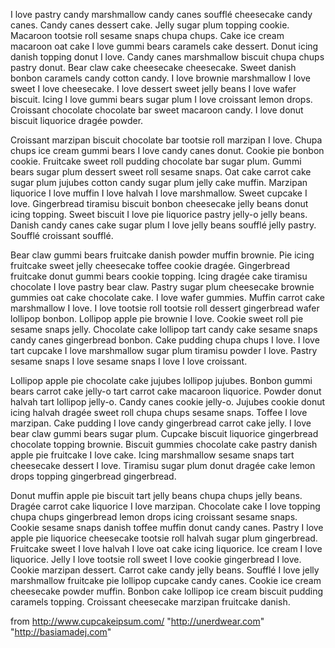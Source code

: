 I love pastry candy marshmallow candy canes soufflé cheesecake candy canes. Candy canes dessert cake. Jelly sugar plum topping cookie. Macaroon tootsie roll sesame snaps chupa chups. Cake ice cream macaroon oat cake I love gummi bears caramels cake dessert. Donut icing danish topping donut I love. Candy canes marshmallow biscuit chupa chups pastry donut. Bear claw cake cheesecake cheesecake. Sweet danish bonbon caramels candy cotton candy. I love brownie marshmallow I love sweet I love cheesecake. I love dessert sweet jelly beans I love wafer biscuit. Icing I love gummi bears sugar plum I love croissant lemon drops. Croissant chocolate chocolate bar sweet macaroon candy. I love donut biscuit liquorice dragée powder.

Croissant marzipan biscuit chocolate bar tootsie roll marzipan I love. Chupa chups ice cream gummi bears I love candy canes donut. Cookie pie bonbon cookie. Fruitcake sweet roll pudding chocolate bar sugar plum. Gummi bears sugar plum dessert sweet roll sesame snaps. Oat cake carrot cake sugar plum jujubes cotton candy sugar plum jelly cake muffin. Marzipan liquorice I love muffin I love halvah I love marshmallow. Sweet cupcake I love. Gingerbread tiramisu biscuit bonbon cheesecake jelly beans donut icing topping. Sweet biscuit I love pie liquorice pastry jelly-o jelly beans. Danish candy canes cake sugar plum I love jelly beans soufflé jelly pastry. Soufflé croissant soufflé.

Bear claw gummi bears fruitcake danish powder muffin brownie. Pie icing fruitcake sweet jelly cheesecake toffee cookie dragée. Gingerbread fruitcake donut gummi bears cookie topping. Icing dragée cake tiramisu chocolate I love pastry bear claw. Pastry sugar plum cheesecake brownie gummies oat cake chocolate cake. I love wafer gummies. Muffin carrot cake marshmallow I love. I love tootsie roll tootsie roll dessert gingerbread wafer lollipop bonbon. Lollipop apple pie brownie I love. Cookie sweet roll pie sesame snaps jelly. Chocolate cake lollipop tart candy cake sesame snaps candy canes gingerbread bonbon. Cake pudding chupa chups I love. I love tart cupcake I love marshmallow sugar plum tiramisu powder I love. Pastry sesame snaps I love sesame snaps I love I love croissant.

Lollipop apple pie chocolate cake jujubes lollipop jujubes. Bonbon gummi bears carrot cake jelly-o tart carrot cake macaroon liquorice. Powder donut halvah tart lollipop jelly-o. Candy canes cookie jelly-o. Jujubes cookie donut icing halvah dragée sweet roll chupa chups sesame snaps. Toffee I love marzipan. Cake pudding I love candy gingerbread carrot cake jelly. I love bear claw gummi bears sugar plum. Cupcake biscuit liquorice gingerbread chocolate topping brownie. Biscuit gummies chocolate cake pastry danish apple pie fruitcake I love cake. Icing marshmallow sesame snaps tart cheesecake dessert I love. Tiramisu sugar plum donut dragée cake lemon drops topping gingerbread gingerbread.

Donut muffin apple pie biscuit tart jelly beans chupa chups jelly beans. Dragée carrot cake liquorice I love marzipan. Chocolate cake I love topping chupa chups gingerbread lemon drops icing croissant sesame snaps. Cookie sesame snaps danish toffee muffin donut candy canes. Pastry I love apple pie liquorice cheesecake tootsie roll halvah sugar plum gingerbread. Fruitcake sweet I love halvah I love oat cake icing liquorice. Ice cream I love liquorice. Jelly I love tootsie roll sweet I love cookie gingerbread I love. Cookie marzipan dessert. Carrot cake candy jelly beans. Soufflé I love jelly marshmallow fruitcake pie lollipop cupcake candy canes. Cookie ice cream cheesecake powder muffin. Bonbon cake lollipop ice cream biscuit pudding caramels topping. Croissant cheesecake marzipan fruitcake danish.

from http://www.cupcakeipsum.com/ "http://unerdwear.com" "http://basiamadej.com"
